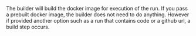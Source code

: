 The builder will build the docker image for execution of the run. 
If you pass a prebuilt docker image, the builder does not need to do anything. 
However if provided another option such as a run that contains code or a github url, a build step occurs. 

